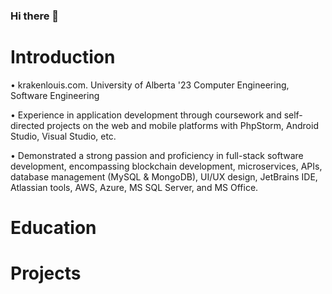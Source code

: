### Hi there 👋

<!--
**jul-louis/jul-louis** is a ✨ _special_ ✨ repository because its `README.md` (this file) appears on your GitHub profile.

Here are some ideas to get you started:

- 🔭 I’m currently working on ...
- 🌱 I’m currently learning ...
- 👯 I’m looking to collaborate on ...
- 🤔 I’m looking for help with ...
- 💬 Ask me about ...
- 📫 How to reach me: ...
- 😄 Pronouns: ...
- ⚡ Fun fact: ...
-->
# Introduction

• krakenlouis.com. University of Alberta '23 Computer Engineering, Software Engineering

• Experience in application development through coursework and self-directed projects on the web and mobile platforms with PhpStorm, Android Studio, Visual Studio, etc.

• Demonstrated a strong passion and proficiency in full-stack software development, encompassing blockchain development, microservices, APIs, database management (MySQL & MongoDB), UI/UX design, JetBrains IDE, Atlassian tools, AWS, Azure, MS SQL Server, and MS Office.

# Education

# Projects
